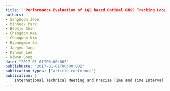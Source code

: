 ```yaml
---
title: ""Performance Evaluation of LQG based Optimal GNSS Tracking Loop using Non-linear Measurements""
authors:
- Sanghoon Jeon
- Minhuck Park
- Beomju Shin
- Changdon Kee
- Chongwon Kim
- Hyoungmin So
- Jaegyu Jang
- Kihoon Lee
- Kiwon Song
date: "2017-01-01T00:00:00Z"
publishDate: "2017-01-01T00:00:00Z"
publication_types: ["article-confernce"]
publication: |-
    International Technical Meeting and Precise Time and Time Interval systems and application meeting 2016 (ITM/PTTI 2017)
---
```

